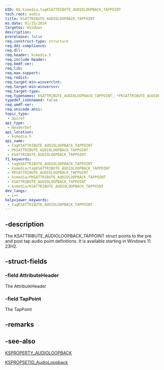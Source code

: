 ```yaml
---
UID: NS:ksmedia.tagKSATTRIBUTE_AUDIOLOOPBACK_TAPPOINT
tech.root: audio
title: KSATTRIBUTE_AUDIOLOOPBACK_TAPPOINT
ms.date: 01/25/2024
targetos: Windows
description: 
prerelease: false
req.construct-type: structure
req.ddi-compliance: 
req.dll: 
req.header: ksmedia.h
req.include-header: 
req.kmdf-ver: 
req.lib: 
req.max-support: 
req.redist: 
req.target-min-winverclnt: 
req.target-min-winversvr: 
req.target-type: 
req.typenames: KSATTRIBUTE_AUDIOLOOPBACK_TAPPOINT, *PKSATTRIBUTE_AUDIOLOOPBACK_TAPPOINT
typedef_isUnnamed: false
req.umdf-ver: 
req.unicode-ansi: 
topic_type:
 - apiref
api_type:
 - HeaderDef
api_location:
 - ksmedia.h
api_name:
 - tagKSATTRIBUTE_AUDIOLOOPBACK_TAPPOINT
 - PKSATTRIBUTE_AUDIOLOOPBACK_TAPPOINT
 - KSATTRIBUTE_AUDIOLOOPBACK_TAPPOINT
f1_keywords:
 - tagKSATTRIBUTE_AUDIOLOOPBACK_TAPPOINT
 - ksmedia/tagKSATTRIBUTE_AUDIOLOOPBACK_TAPPOINT
 - PKSATTRIBUTE_AUDIOLOOPBACK_TAPPOINT
 - ksmedia/PKSATTRIBUTE_AUDIOLOOPBACK_TAPPOINT
 - KSATTRIBUTE_AUDIOLOOPBACK_TAPPOINT
 - ksmedia/KSATTRIBUTE_AUDIOLOOPBACK_TAPPOINT
dev_langs:
 - c++
helpviewer_keywords:
 - tagKSATTRIBUTE_AUDIOLOOPBACK_TAPPOINT
---
```


## -description

The KSATTRIBUTE_AUDIOLOOPBACK_TAPPOINT struct points to the  pre and post tap audio point definitions. It is available starting in Windows 11 23H2.

## -struct-fields

### -field AttributeHeader

The AttributeHeader

### -field TapPoint

The TapPoint

## -remarks

## -see-also

[KSPROPERTY_AUDIOLOOPBACK](/windows-hardware/drivers/audio/ksproperty-audioloopback)

[KSPROPSETID_AudioLoopback](/windows-hardware/drivers/audio/kspropsetid-audioloopback)
